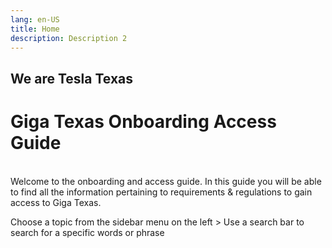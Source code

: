 ```yaml
---
lang: en-US
title: Home
description: Description 2
---
```

## We are Tesla Texas
# <Badge type="tip" text="!!!" vertical="top" /> Giga Texas Onboarding Access Guide
\
Welcome to the onboarding and access guide. In this guide you will be able to find all the information pertaining to requirements & regulations to gain access to Giga Texas.

<Badge type="tip" text="1" vertical="middle" /> Choose a topic from the sidebar menu on the left >
<Badge type="tip" text="2" vertical="middle" /> Use a search bar to search for a specific words or phrase

